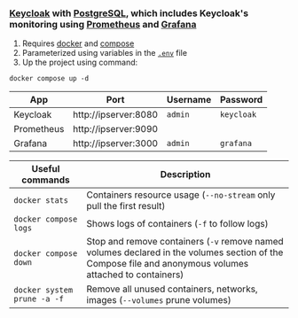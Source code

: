 ### [Keycloak](https://github.com/keycloak/keycloak) with [PostgreSQL](https://www.postgresql.org), which includes Keycloak's monitoring using [Prometheus](https://github.com/prometheus/prometheus) and [Grafana](https://github.com/grafana/grafana)

1. Requires [docker](https://docs.docker.com/get-docker/) and [compose](https://docs.docker.com/compose/install/)
2. Parameterized using variables in the [`.env`](.env) file
3. Up the project using command:
```
docker compose up -d
```

| App | Port | Username | Password
|-|-|-|-
| Keycloak | http://ipserver:8080 | `admin` | `keycloak`
| Prometheus | http://ipserver:9090 | |
| Grafana | http://ipserver:3000 | `admin` | `grafana`

| Useful commands | Description
|-|-
| `docker stats` | Containers resource usage (`--no-stream` only pull the first result)
| `docker compose logs` | Shows logs of containers (`-f` to follow logs)
| `docker compose down` | Stop and remove containers (`-v` remove named volumes declared in the volumes section of the Compose file and anonymous volumes attached to containers)
| `docker system prune -a -f` | Remove all unused containers, networks, images (`--volumes` prune volumes)